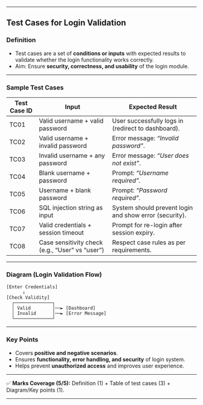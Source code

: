 
---

## **Test Cases for Login Validation**

### **Definition**

* Test cases are a set of **conditions or inputs** with expected results to validate whether the login functionality works correctly.
* Aim: Ensure **security, correctness, and usability** of the login module.

---

### **Sample Test Cases**

| **Test Case ID** | **Input**                                       | **Expected Result**                                    |
| ---------------- | ----------------------------------------------- | ------------------------------------------------------ |
| TC01             | Valid username + valid password                 | User successfully logs in (redirect to dashboard).     |
| TC02             | Valid username + invalid password               | Error message: *“Invalid password”*.                   |
| TC03             | Invalid username + any password                 | Error message: *“User does not exist”*.                |
| TC04             | Blank username + password                       | Prompt: *“Username required”*.                         |
| TC05             | Username + blank password                       | Prompt: *“Password required”*.                         |
| TC06             | SQL injection string as input                   | System should prevent login and show error (security). |
| TC07             | Valid credentials + session timeout             | Prompt for re-login after session expiry.              |
| TC08             | Case sensitivity check (e.g., “User” vs “user”) | Respect case rules as per requirements.                |

---

### **Diagram (Login Validation Flow)**

```
[Enter Credentials] 
      ↓
[Check Validity] 
  ┌──────────────┐
  │ Valid        │──► [Dashboard]
  │ Invalid      │──► [Error Message]
  └──────────────┘
```

---

### **Key Points**

* Covers **positive and negative scenarios**.
* Ensures **functionality, error handling, and security** of login system.
* Helps prevent **unauthorized access** and improves user experience.

---

✅ **Marks Coverage (5/5):** Definition (1) + Table of test cases (3) + Diagram/Key points (1).

---

